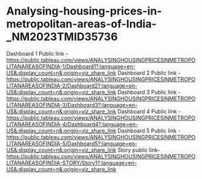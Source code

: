 # Analysing-housing-prices-in-metropolitan-areas-of-India-_NM2023TMID35736
Dashboard 1 Public link -https://public.tableau.com/views/ANALYSINGHOUSINGPRICESINMETROPOLITANAREASOFINDIA-1/Dashboard1?:language=en-US&:display_count=n&:origin=viz_share_link
Dashboard 2 Public link -https://public.tableau.com/views/ANALYSINGHOUSINGPRICESINMETROPOLITANAREASOFINDIA-2/Dashboard2?:language=en-US&:display_count=n&:origin=viz_share_link
Dashboard 3 Public link -https://public.tableau.com/views/ANALYSINGHOUSINGPRICESINMETROPOLITANAREASOFINDIA-3/Dashboard3?:language=en-US&:display_count=n&:origin=viz_share_link
Dashboard 4 Public link -https://public.tableau.com/views/ANALYSINGHOUSINGPRICESINMETROPOLITANAREASOFINDIA-4/Dashboard4?:language=en-US&:display_count=n&:origin=viz_share_link
Dashboard 5 Public link -https://public.tableau.com/views/ANALYSINGHOUSINGPRICESINMETROPOLITANAREASOFINDIA-5/Dashboard5?:language=en-US&:display_count=n&:origin=viz_share_link
Story public link-https://public.tableau.com/views/ANALYSINGHOUSINGPRICESINMETROPOLITANAREASOFINDIA-STORY/Story1?:language=en-US&:display_count=n&:origin=viz_share_link
